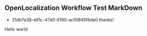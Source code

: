 ## OpenLocalization Workflow Test MarkDown
* 31db7a38-e91c-47a0-8190-ac10945f8da0 
thanks!

Hello world